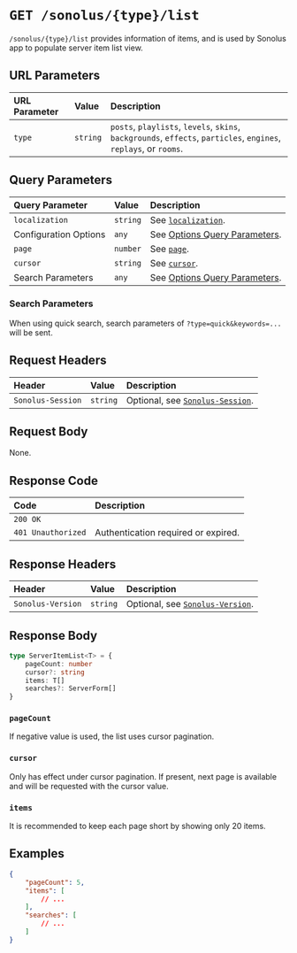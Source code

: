 # `GET /sonolus/{type}/list`

`/sonolus/{type}/list` provides information of items, and is used by Sonolus app to populate server item list view.

## URL Parameters

| URL Parameter | Value    | Description                                                                                                       |
| :------------ | :------- | :---------------------------------------------------------------------------------------------------------------- |
| `type`        | `string` | `posts`, `playlists`, `levels`, `skins`, `backgrounds`, `effects`, `particles`, `engines`, `replays`, or `rooms`. |

## Query Parameters

| Query Parameter       | Value    | Description                                                                      |
| :-------------------- | :------- | :------------------------------------------------------------------------------- |
| `localization`        | `string` | See [`localization`](../query-parameters/localization.md).                       |
| Configuration Options | `any`    | See [Options Query Parameters](../query-parameters/options-query-parameters.md). |
| `page`                | `number` | See [`page`](../query-parameters/page.md).                                       |
| `cursor`              | `string` | See [`cursor`](../query-parameters/cursor.md).                                   |
| Search Parameters     | `any`    | See [Options Query Parameters](../query-parameters/options-query-parameters.md). |

### Search Parameters

When using quick search, search parameters of `?type=quick&keywords=...` will be sent.

## Request Headers

| Header            | Value    | Description                                                       |
| :---------------- | :------- | :---------------------------------------------------------------- |
| `Sonolus-Session` | `string` | Optional, see [`Sonolus-Session`](../headers/sonolus-session.md). |

## Request Body

None.

## Response Code

| Code               | Description                         |
| :----------------- | :---------------------------------- |
| `200 OK`           |                                     |
| `401 Unauthorized` | Authentication required or expired. |

## Response Headers

| Header            | Value    | Description                                                       |
| :---------------- | :------- | :---------------------------------------------------------------- |
| `Sonolus-Version` | `string` | Optional, see [`Sonolus-Version`](../headers/sonolus-version.md). |

## Response Body

```ts
type ServerItemList<T> = {
    pageCount: number
    cursor?: string
    items: T[]
    searches?: ServerForm[]
}
```

### `pageCount`

If negative value is used, the list uses cursor pagination.

### `cursor`

Only has effect under cursor pagination. If present, next page is available and will be requested with the cursor value.

### `items`

It is recommended to keep each page short by showing only 20 items.

## Examples

```json
{
    "pageCount": 5,
    "items": [
        // ...
    ],
    "searches": [
        // ...
    ]
}
```
